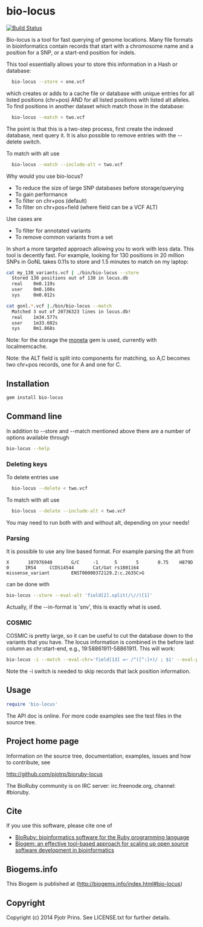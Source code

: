 # bio-locus

[![Build Status](https://secure.travis-ci.org/pjotrp/bioruby-locus.png)](http://travis-ci.org/pjotrp/bioruby-locus)

Bio-locus is a tool for fast querying of genome locations. Many file
formats in bioinformatics contain records that start with a chromosome
name and a position for a SNP, or a start-end position for indels.

This tool essentially allows your to store this information in a Hash
or database:

```sh
  bio-locus --store < one.vcf 
```

which creates or adds to a cache file or database with unique entries
for all listed positions (chr+pos) AND for all listed positions with
listed alt alleles. To find positions in another dataset which match
those in the database:

```sh
  bio-locus --match < two.vcf
```

The point is that this is a two-step process, first create the
indexed database, next query it. It is also possible to remove entries
with the --delete switch.

To match with alt use

```sh
  bio-locus --match --include-alt < two.vcf
```

Why would you use bio-locus?

* To reduce the size of large SNP databases before storage/querying
* To gain performance
* To filter on chr+pos (default)
* To filter on chr+pos+field (where field can be a VCF ALT)

Use cases are 

* To filter for annotated variants
* To remove common variants from a set

In short a more targeted approach allowing you to work with less data. This
tool is decently fast. For example, looking for 130 positions in 20 million SNPs
in GoNL takes 0.11s to store and 1.5 minutes to match on my laptop:

```sh
cat my_130_variants.vcf | ./bin/bio-locus --store
  Stored 130 positions out of 130 in locus.db
  real    0m0.119s
  user    0m0.108s
  sys     0m0.012s

cat gonl.*.vcf |./bin/bio-locus --match
  Matched 3 out of 20736323 lines in locus.db!
  real    1m34.577s
  user    1m33.602s
  sys     0m1.868s
```

Note: for the storage the [moneta](https://github.com/minad/moneta) gem is used, currently with localmemcache.

Note: the ALT field is split into components for matching, so A,C
becomes two chr+pos records, one for A and one for C.

## Installation

```sh
gem install bio-locus
```

## Command line

In addition to --store and --match mentioned above there are a number
of options available through

```sh
bio-locus --help
```

### Deleting keys

To delete entries use 

```sh
  bio-locus --delete < two.vcf
```

To match with alt use

```sh
  bio-locus --delete --include-alt < two.vcf
```

You may need to run both with and without alt, depending on your needs!

### Parsing

It is possible to use any line based format. For example parsing the
alt from

```
X       107976940       G/C     -1      5       5       0.75    H879D   0      IRS4     CCDS14544       Cat/Gat rs1801164       missense_variant        ENST00000372129.2:c.2635C>G
```

can be done with

```sh
bio-locus --store --eval-alt 'field[2].split(/\//)[1]'
```

Actually, if the --in-format is 'snv', this is exactly what is used.

### COSMIC

COSMIC is pretty large, so it can be useful to cut the database down to the
variants that you have. The locus information is combined
in the before last column as chr:start-end, e.g.,
19:58861911-58861911. This will work:

```sh
bio-locus -i --match --eval-chr='field[13] =~ /^([^:]+)/ ; $1' --eval-pos='field[13] =~ /:(\d+)-/ ; $1 ' < CosmicMutantExportIncFus_v68.tsv
```

Note the -i switch is needed to skip records that lack position
information.

## Usage

```ruby
require 'bio-locus'
```

The API doc is online. For more code examples see the test files in
the source tree.
        
## Project home page

Information on the source tree, documentation, examples, issues and
how to contribute, see

  http://github.com/pjotrp/bioruby-locus

The BioRuby community is on IRC server: irc.freenode.org, channel: #bioruby.

## Cite

If you use this software, please cite one of
  
* [BioRuby: bioinformatics software for the Ruby programming language](http://dx.doi.org/10.1093/bioinformatics/btq475)
* [Biogem: an effective tool-based approach for scaling up open source software development in bioinformatics](http://dx.doi.org/10.1093/bioinformatics/bts080)

## Biogems.info

This Biogem is published at (http://biogems.info/index.html#bio-locus)

## Copyright

Copyright (c) 2014 Pjotr Prins. See LICENSE.txt for further details.


